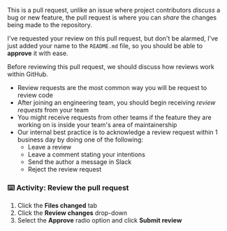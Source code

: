 This is a pull request, unlike an issue where project contributors _discuss_ a bug or new feature, the pull request is where you can _share_ the changes being made to the repository. 

I've requested your review on this pull request, but don't be alarmed, I've just added your name to the `README.md` file, so you should be able to **approve** it with ease. 

Before reviewing this pull request, we should discuss how reviews work within GitHub. 

- Review requests are the most common way you will be request to review code
- After joining an engineering team, you should begin receiving _review requests_ from your team
- You might receive requests from other teams if the feature they are working on is inside your team's area of maintainership
- Our internal best practice is to acknowledge a review request within 1 business day by doing one of the following:
  - Leave a review
  - Leave a comment stating your intentions
  - Send the author a message in Slack
  - Reject the review request

### :keyboard: Activity: Review the pull request

1. Click the **Files changed** tab
1. Click the **Review changes** drop-down
1. Select the **Approve** radio option and click **Submit review**
